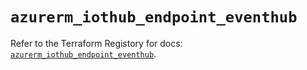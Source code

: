 # `azurerm_iothub_endpoint_eventhub`

Refer to the Terraform Registory for docs: [`azurerm_iothub_endpoint_eventhub`](https://www.terraform.io/docs/providers/azurerm/r/iothub_endpoint_eventhub).
